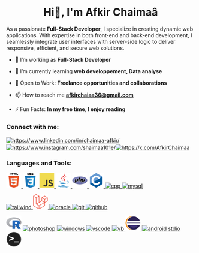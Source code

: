 <h1 align="center">Hi👋, I'm Afkir Chaimaâ</h1>

As a passionate **Full-Stack Developer**, I specialize in creating dynamic web applications. With expertise in both front-end and back-end development, I seamlessly integrate user interfaces with server-side logic to deliver responsive, efficient, and secure web solutions.

- 🔭 I’m working as **Full-Stack Developer**

- 🌱 I’m currently learning **web developpement, Data analyse**

- 💼 Open to Work: **Freelance opportunities and collaborations**

- 📫 How to reach me **afkirchaiaa36@gmail.com**

- ⚡ Fun Facts: **In my free time, I enjoy reading**


<h3 align="left">Connect with me:</h3>

<p align="left">  
 <a href="https://www.linkedin.com/in/chaimaa-afkir/" target="blank"><img align="center" src="https://raw.githubusercontent.com/rahuldkjain/github-profile-readme-generator/master/src/images/icons/Social/linked-in-alt.svg" alt="https://www.linkedin.com/in/chaimaa-afkir/" height="30" width="40" /></a>
<a href="https://www.instagram.com/shaimaa101e/" target="blank"><img align="center" src="https://raw.githubusercontent.com/rahuldkjain/github-profile-readme-generator/master/src/images/icons/Social/instagram.svg" alt="https://www.instagram.com/shaimaa101e/" height="30" width="40" /></a><a href="https://x.com/AfkirChaimaa" target="blank"><img align="center" src="https://raw.githubusercontent.com/rahuldkjain/github-profile-readme-generator/master/src/images/icons/Social/twitter.svg" alt="https://x.com/AfkirChaimaa" height="30" width="40" /></a>
</p>



<h3 align="left">Languages and Tools:</h3>

<p align="left"> 
<a href="https://www.w3.org/html/" target="_blank" rel="noreferrer"> <img src="https://raw.githubusercontent.com/devicons/devicon/master/icons/html5/html5-original-wordmark.svg" alt="html5" width="40" height="40"/> </a>
<a href="https://www.w3schools.com/css/" target="_blank" rel="noreferrer"><img src="https://raw.githubusercontent.com/devicons/devicon/master/icons/css3/css3-original-wordmark.svg" alt="css3" width="40" height="40"/> </a>
<a href="https://developer.mozilla.org/en-US/docs/Web/JavaScript" target="_blank" rel="noreferrer"> <img src="https://raw.githubusercontent.com/devicons/devicon/master/icons/javascript/javascript-original.svg" alt="javascript" width="40" height="40"/> </a>
<a href="https://java.com/" target="_blank" rel="noreferrer"> <img src="https://raw.githubusercontent.com/devicons/devicon/master/icons/java/java-original.svg" alt="java" width="40" height="40"/> </a>
<a href="https://php.net" target="_blank" rel="noreferrer"> <img src="https://raw.githubusercontent.com/devicons/devicon/master/icons/php/php-original.svg" alt="php" width="40" height="40"/> </a> 
  <a href="https://en.wikipedia.org/wiki/C_(programming_language)" target="_blank" rel="noreferrer"> <img src="https://raw.githubusercontent.com/devicons/devicon/master/icons/c/c-original.svg" alt="c" width="40" height="40"/> </a>
    <a href="https://www.w3schools.com/cpp/cpp_intro.asp" target="_blank" rel="noreferrer"> <img src="https://raw.githubusercontent.com/Benio101/cpp-logo/master/cpp_logo.png" alt="cpp" width="40" height="40"/> </a>
  <a href="https://mysql.com/" target="_blank" rel="noreferrer"> <img src="https://banner2.cleanpng.com/20180824/ktx/kisspng-mysql-workbench-computer-icons-logo-portable-netwo-thezedt-tech-tips-and-random-thoughts-1713949532588.webp" alt="mysql" width="40" height="40"/> </a>

<a href="https://tailwindcss.com/" target="_blank" rel="noreferrer"> <img  src="https://www.vectorlogo.zone/logos/tailwindcss/tailwindcss-icon.svg" alt="tailwind" width="40" height="40"/> </a>
<a href="https://laravel.com/" target="_blank" rel="noreferrer"> <img src="https://raw.githubusercontent.com/devicons/devicon/master/icons/laravel/laravel-original.svg" alt="laravel" width="40" height="40"/> </a>
<a href="https://www.oracle.com/" target="_blank" rel="noreferrer"> <img src="https://www.pngplay.com/wp-content/uploads/5/Oracle-Logo-Transparent-Images.png" alt="oracle" width="40" height="40"/> </a>
<a href="https://en.wikipedia.org/wiki/Microsoft_SQL_Server" target="_blank" rel="noreferrer"> <img src="https://giulio.dk/wp-content/uploads/2021/03/SQL-Server.png" alt="git" width="40" height="40"/> </a>
<a href="https://github.com/" target="_blank" rel="noreferrer"> <img src="https://logowik.com/content/uploads/images/github9775.jpg" alt="github" width="50" height="40"/> </a></p><a href="https://www.r-project.org/" target="_blank" rel="noreferrer"> <img src="https://raw.githubusercontent.com/devicons/devicon/master/icons/r/r-original.svg" alt="R" width="40" height="40"/> </a> 
<a href="https://www.virtualbox.com/en" target="_blank" rel="noreferrer"> <img 
src="https://upload.wikimedia.org/wikipedia/commons/d/d5/Virtualbox_logo.png" alt="photoshop" width="40" height="40"/> </a>
<a href="https://www.microsoft.com/" target="_blank" rel="noreferrer"> <img src="https://download.logo.wine/logo/Microsoft/Microsoft-Logo.wine.png" alt="windows" width="40" height="40"/> </a> 
<a href="https://code.visualstudio.com/brand" target="_blank" rel="noreferrer"> <img src="https://upload.wikimedia.org/wikipedia/commons/thumb/9/9a/Visual_Studio_Code_1.35_icon.svg/768px-Visual_Studio_Code_1.35_icon.svg.png" alt="vscode" width="40" height="40"/> </a> 
<a href="https://code.visualbasic.com/brand" target="_blank" rel="noreferrer"> <img src="https://cdn-icons-png.flaticon.com/512/5968/5968389.png" alt="vb" width="40" height="40"/> </a> 
<a href="https://code.eclipse.com/brand" target="_blank" rel="noreferrer"> <img src="https://raw.githubusercontent.com/devicons/devicon/master/icons/eclipse/eclipse-original.svg" alt="eclipse" width="40" height="40"/> </a> 
<a href="https://code.visualstudio.com/brand" target="_blank" rel="noreferrer"> <img src="https://upload.wikimedia.org/wikipedia/commons/thumb/5/51/Android_Studio_Logo_2024.svg/1200px-Android_Studio_Logo_2024.svg.png" alt="android stdio" width="40" height="40"/> </a> 
<a href="https://learn.microsoft.com/fr-fr/windows-server/administration/windows-commands/cmd" target="_blank" rel="noreferrer"> <img src="https://raw.githubusercontent.com/github/explore/80688e429a7d4ef2fca1e82350fe8e3517d3494d/topics/terminal/terminal.png" alt="cmd" width="40" height="40"/> </a> 




















































































